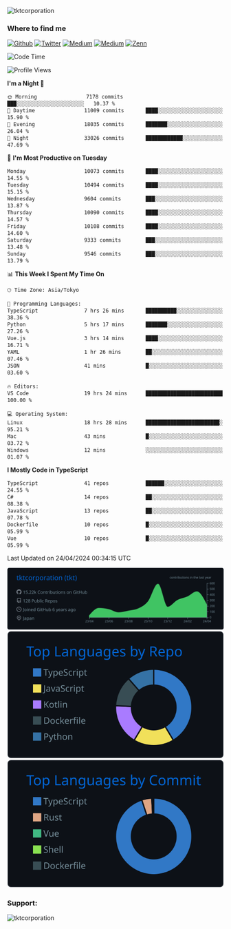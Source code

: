 <p align="left"> <img src="https://komarev.com/ghpvc/?username=tktcorporation&label=Profile%20views&color=0e75b6&style=flat" alt="tktcorporation" /> </p>

<h3>Where to find me</h3>
<p>
<a href="https://github.com/tktcorporation" target="_blank"><img alt="Github" src="https://img.shields.io/badge/GitHub-%2312100E.svg?&style=for-the-badge&logo=Github&logoColor=white" /></a>
<a href="https://twitter.com/tktcorporation" target="_blank"><img alt="Twitter" src="https://img.shields.io/badge/twitter-%231DA1F2.svg?&style=for-the-badge&logo=twitter&logoColor=white" /></a>
<a href="https://www.linkedin.com/in/tktcorporation" target="_blank"><img alt="Medium" src="https://img.shields.io/badge/linkdin-0a66c2.svg?&style=for-the-badge&logo=linkedin&logoColor=white" /></a>
<a href="https://qiita.com/tktcorporation" target="_blank"><img alt="Medium" src="https://img.shields.io/badge/qiita-55C500.svg?&style=for-the-badge&logo=qiita&logoColor=white" /></a>
<a href="https://zenn.dev/tktcorporation" target="_blank"><img alt="Zenn" src="https://img.shields.io/badge/Zenn-3EA8FF.svg?&style=for-the-badge&logo=Zenn&logoColor=white" /></a>
</p>
  
<!--START_SECTION:waka-->
![Code Time](http://img.shields.io/badge/Code%20Time-1%2C504%20hrs%2012%20mins-blue)

![Profile Views](http://img.shields.io/badge/Profile%20Views-0-blue)

**I'm a Night 🦉** 

```text
🌞 Morning                7178 commits        ███░░░░░░░░░░░░░░░░░░░░░░   10.37 % 
🌆 Daytime                11009 commits       ████░░░░░░░░░░░░░░░░░░░░░   15.90 % 
🌃 Evening                18035 commits       ███████░░░░░░░░░░░░░░░░░░   26.04 % 
🌙 Night                  33026 commits       ████████████░░░░░░░░░░░░░   47.69 % 
```
📅 **I'm Most Productive on Tuesday** 

```text
Monday                   10073 commits       ████░░░░░░░░░░░░░░░░░░░░░   14.55 % 
Tuesday                  10494 commits       ████░░░░░░░░░░░░░░░░░░░░░   15.15 % 
Wednesday                9604 commits        ███░░░░░░░░░░░░░░░░░░░░░░   13.87 % 
Thursday                 10090 commits       ████░░░░░░░░░░░░░░░░░░░░░   14.57 % 
Friday                   10108 commits       ████░░░░░░░░░░░░░░░░░░░░░   14.60 % 
Saturday                 9333 commits        ███░░░░░░░░░░░░░░░░░░░░░░   13.48 % 
Sunday                   9546 commits        ███░░░░░░░░░░░░░░░░░░░░░░   13.79 % 
```


📊 **This Week I Spent My Time On** 

```text
🕑︎ Time Zone: Asia/Tokyo

💬 Programming Languages: 
TypeScript               7 hrs 26 mins       ██████████░░░░░░░░░░░░░░░   38.36 % 
Python                   5 hrs 17 mins       ███████░░░░░░░░░░░░░░░░░░   27.26 % 
Vue.js                   3 hrs 14 mins       ████░░░░░░░░░░░░░░░░░░░░░   16.71 % 
YAML                     1 hr 26 mins        ██░░░░░░░░░░░░░░░░░░░░░░░   07.46 % 
JSON                     41 mins             █░░░░░░░░░░░░░░░░░░░░░░░░   03.60 % 

🔥 Editors: 
VS Code                  19 hrs 24 mins      █████████████████████████   100.00 % 

💻 Operating System: 
Linux                    18 hrs 28 mins      ████████████████████████░   95.21 % 
Mac                      43 mins             █░░░░░░░░░░░░░░░░░░░░░░░░   03.72 % 
Windows                  12 mins             ░░░░░░░░░░░░░░░░░░░░░░░░░   01.07 % 
```

**I Mostly Code in TypeScript** 

```text
TypeScript               41 repos            ██████░░░░░░░░░░░░░░░░░░░   24.55 % 
C#                       14 repos            ██░░░░░░░░░░░░░░░░░░░░░░░   08.38 % 
JavaScript               13 repos            ██░░░░░░░░░░░░░░░░░░░░░░░   07.78 % 
Dockerfile               10 repos            █░░░░░░░░░░░░░░░░░░░░░░░░   05.99 % 
Vue                      10 repos            █░░░░░░░░░░░░░░░░░░░░░░░░   05.99 % 
```




 Last Updated on 24/04/2024 00:34:15 UTC
<!--END_SECTION:waka-->

[![](https://raw.githubusercontent.com/tktcorporation/tktcorporation/master/profile-summary-card-output/github_dark/0-profile-details.svg)](https://github.com/vn7n24fzkq/github-profile-summary-cards)
[![](https://raw.githubusercontent.com/tktcorporation/tktcorporation/master/profile-summary-card-output/github_dark/1-repos-per-language.svg)](https://github.com/vn7n24fzkq/github-profile-summary-cards) [![](https://raw.githubusercontent.com/tktcorporation/tktcorporation/master/profile-summary-card-output/github_dark/2-most-commit-language.svg)](https://github.com/vn7n24fzkq/github-profile-summary-cards)

<h3 align="left">Support:</h3>
<p><a href="https://www.buymeacoffee.com/tktcorporation"> <img align="left" src="https://cdn.buymeacoffee.com/buttons/v2/default-yellow.png" height="50" width="210" alt="tktcorporation" /></a></p><br><br>
